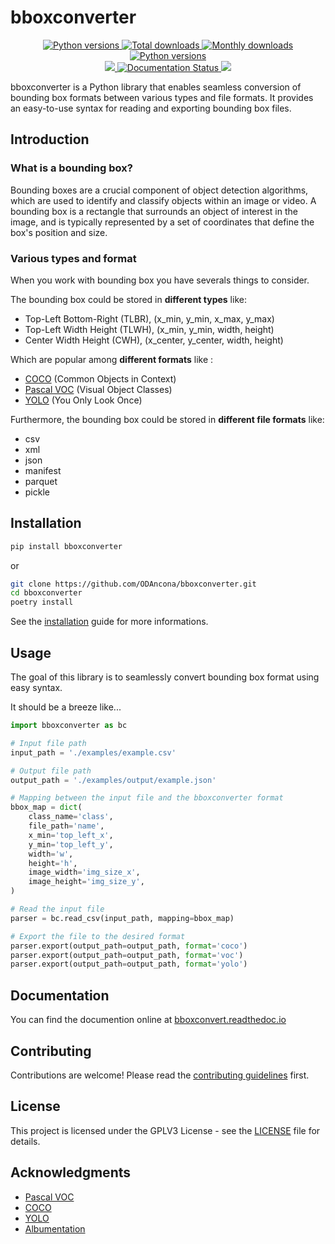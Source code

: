 # bboxconverter

<p align="center">
    <a href="https://pypi.org/project/bboxconverter">
        <img src="https://img.shields.io/pypi/v/bboxconverter?color=blue" alt="Python versions">
    </a>
    <a href="https://pepy.tech/project/bboxconverter">
        <img src="https://pepy.tech/badge/bboxconverter" alt="Total downloads">
    </a>
    <a href="https://pypi.org/project/bboxconverter">
        <img src="https://img.shields.io/pypi/dm/bboxconverter?color=blue" alt="Monthly downloads">
    </a>
    <a href="https://pypi.org/project/bboxconverter">
        <img src="https://img.shields.io/pypi/pyversions/bboxconverter" alt="Python versions">
    </a>
    </br>
    <a href='https://github.com/ODAncona/bboxconverter/'>
        <img src='https://github.com/ODAncona/bboxconverter/actions/workflows/ci.yml/badge.svg'>
    </a>
    <a href='https://bboxconverter.readthedocs.io/en/latest/?badge=latest'>
        <img src='https://readthedocs.org/projects/bboxconverter/badge/?version=latest' alt='Documentation Status'/>
    </a>
    <a href="https://codecov.io/gh/ODAncona/bboxconverter" > 
        <img src="https://codecov.io/gh/ODAncona/bboxconverter/branch/main/graph/badge.svg?token=BXGO9JZYWM"/> 
    </a>
</p>

bboxconverter is a Python library that enables seamless conversion of bounding box formats between various types and file formats. It provides an easy-to-use syntax for reading and exporting bounding box files.
    
## Introduction

### What is a bounding box?

Bounding boxes are a crucial component of object detection algorithms, which are used to identify and classify objects within an image or video. A bounding box is a rectangle that surrounds an object of interest in the image, and is typically represented by a set of coordinates that define the box's position and size.

### Various types and format

When you work with bounding box you have severals things to consider.

The bounding box could be stored in **different types** like:

- Top-Left Bottom-Right (TLBR), (x_min, y_min, x_max, y_max)
- Top-Left Width Height (TLWH), (x_min, y_min, width, height)
- Center Width Height (CWH), (x_center, y_center, width, height)

Which are popular among **different formats** like :

- [COCO]((http://cocodataset.org/)) (Common Objects in Context)
- [Pascal VOC]((http://host.robots.ox.ac.uk/pascal/VOC/)) (Visual Object Classes)
- [YOLO](https://albumentations.ai/docs/getting_started/bounding_boxes_augmentation/#yolo) (You Only Look Once)

Furthermore, the bounding box could be stored in **different file formats** like:

- csv
- xml
- json
- manifest
- parquet
- pickle

## Installation

```bash
pip install bboxconverter
```

or

```bash
git clone https://github.com/ODAncona/bboxconverter.git
cd bboxconverter
poetry install
```

See the [installation](https://bboxconverter.readthedocs.io/en/latest/guides/installation.html) guide for more informations.

## Usage

The goal of this library is to seamlessly convert bounding box format using easy syntax.

It should be a breeze like...

```python
import bboxconverter as bc

# Input file path
input_path = './examples/example.csv'

# Output file path
output_path = './examples/output/example.json'

# Mapping between the input file and the bboxconverter format
bbox_map = dict(
    class_name='class',
    file_path='name',
    x_min='top_left_x',
    y_min='top_left_y',
    width='w',
    height='h',
    image_width='img_size_x',
    image_height='img_size_y',
)

# Read the input file
parser = bc.read_csv(input_path, mapping=bbox_map)

# Export the file to the desired format
parser.export(output_path=output_path, format='coco')
parser.export(output_path=output_path, format='voc')
parser.export(output_path=output_path, format='yolo')
```

## Documentation

You can find the documention online at [bboxconvert.readthedoc.io](https://bboxconverter.readthedocs.io/en/latest/index.html)

## Contributing

Contributions are welcome! Please read the [contributing guidelines](https://github.com/ODAncona/bboxconverter/blob/main/CONTRIBUTING.md) first.

## License

This project is licensed under the GPLV3 License - see the [LICENSE](https://github.com/ODAncona/bboxconverter/blob/main/LICENSE) file for details.

## Acknowledgments

- [Pascal VOC](http://host.robots.ox.ac.uk/pascal/VOC/)
- [COCO](http://cocodataset.org/#home)
- [YOLO](https://pjreddie.com/darknet/yolo/)
- [Albumentation](https://albumentations.ai/)
